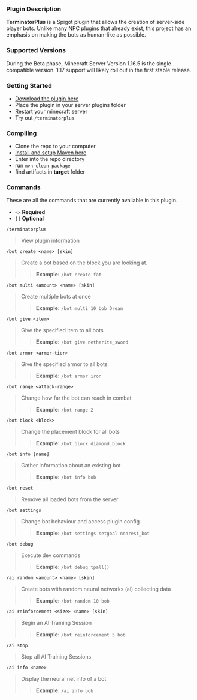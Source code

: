 ### Plugin Description
**TerminatorPlus** is a Spigot plugin that allows the creation of server-side player bots. Unlike many NPC plugins that already exist, this project has an emphasis on making the bots as human-like as possible.

### Supported Versions
During the Beta phase, Minecraft Server Version 1.16.5 is the single compatible version. 1.17 support will likely roll out in the first stable release.

### Getting Started
* [Download the plugin here](https://discord.gg/horsenuggets)
* Place the plugin in your server plugins folder
* Restart your minecraft server
* Try out `/terminatorplus`

### Compiling
* Clone the repo to your computer
* [Install and setup Maven here](https://maven.apache.org/install.html)
* Enter into the repo directory
* run `mvn clean package`
* find artifacts in **target** folder

### Commands
These are all the commands that are currently available in this plugin.
* `<>` **Required**
* `[]` **Optional**

`/terminatorplus`
> View plugin information

`/bot create <name> [skin]`
> Create a bot based on the block you are looking at.
>> **Example:** `/bot create fat`

`/bot multi <amount> <name> [skin]`
> Create multiple bots at once
>> **Example:** `/bot multi 10 bob Dream`

`/bot give <item>`
> Give the specified item to all bots
>> **Example:** `/bot give netherite_sword`

`/bot armor <armor-tier>`
> Give the specified armor to all bots
>> **Example:** `/bot armor iron`

`/bot range <attack-range>`
> Change how far the bot can reach in combat
>> **Example:** `/bot range 2`

`/bot block <block>`
> Change the placement block for all bots
>> **Example:** `/bot block diamond_block`

`/bot info [name]`
> Gather information about an existing bot
>> **Example:** `/bot info bob`

`/bot reset`
> Remove all loaded bots from the server

`/bot settings`
> Change bot behaviour and access plugin config
>> **Example:** `/bot settings setgoal nearest_bot`

`/bot debug`
> Execute dev commands
>> **Example:** `/bot debug tpall()`

`/ai random <amount> <name> [skin]`
> Create bots with random neural networks (ai) collecting data
>> **Example:** `/bot random 10 bob`

`/ai reinforcement <size> <name> [skin]`
> Begin an AI Training Session
>> **Example:** `/bot reinforcement 5 bob`

`/ai stop`
> Stop all AI Training Sessions

`/ai info <name>`
> Display the neural net info of a bot
>> **Example:** `/ai info bob`